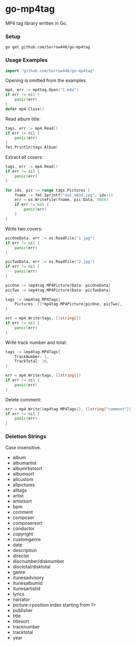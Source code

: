# go-mp4tag
MP4 tag library written in Go.

### Setup
```
go get github.com/Sorrow446/go-mp4tag
```

### Usage Examples
```go
import "github.com/Sorrow446/go-mp4tag"
```
Opening is omitted from the examples.
```go
mp4, err := mp4tag.Open("1.m4a")
if err != nil {
	panic(err)
}
defer mp4.Close()
```

Read album title:
```go
tags, err := mp4.Read()
if err != nil {
	panic(err)
}
fmt.Println(tags.Album)
```

Extract all covers:
```go
tags, err := mp4.Read()
if err != nil {
	panic(err)
}

for idx, pic := range tags.Pictures {
	fname := fmt.Sprintf("out_%03d.jpg", idx+1)
	err = os.WriteFile(fname, pic.Data, 0666)
	if err != nil {
		panic(err)
	}
}
```

Write two covers:
```go
picOneData, err := os.ReadFile("1.jpg")
if err != nil {
	panic(err)
}

picTwoData, err := os.ReadFile("2.jpg")
if err != nil {
	panic(err)
}

picOne := &mp4tag.MP4Picture{Data: picOneData}
picTwo := &mp4tag.MP4Picture{Data: picTwoData}

tags := &mp4tag.MP4Tags{
	Pictures: []*mp4tag.MP4Picture{picOne, picTwo},
}

err = mp4.Write(tags, []string{})
if err != nil {
	panic(err)
}
```


Write track number and total:
```go
tags := &mp4tag.MP4Tags{
	TrackNumber: 1,
	TrackTotal: 10,
}

err = mp4.Write(tags, []string{})
if err != nil {
	panic(err)
}
```

Delete comment:
```go
err = mp4.Write(&mp4tag.MP4Tags{}, []string{"comment"})
if err != nil {
	panic(err)
}
```

### Deletion Strings
Case insensitive.
- album
- albumartist
- albumrtistsort
- albumsort
- allcustom
- allpictures
- alltags
- artist
- artistsort
- bpm
- comment
- composer
- composersort
- conductor
- copyright
- customgenre
- date
- description
- director
- discnumber/disknumber
- disctotal/disktotal
- genre
- itunesadvisory
- itunesalbumid
- itunesartistid
- lyrics
- narrator
- picture:<position index starting from 1>
- publisher
- title
- titlesort
- tracknumber
- tracktotal
- year
